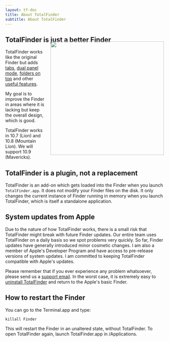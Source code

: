 ```yaml
---
layout: tf-doc
title: About TotalFinder
subtitle: About TotalFinder
---
```


## TotalFinder is just a better Finder

<img src="/images/showcase/thumb-showcase-dual-mode.png" style="float:right; width:360px; margin-left: 20px; position: relative; top: -24px">

TotalFinder works like the original Finder but adds [tabs](/tabs), [dual panel mode](/dual-mode), [folders on top](/folders-on-top) and other [useful features](/tweaks).

My goal is to improve the Finder in areas where it is lacking but keep the overall design, which is good.

TotalFinder works in 10.7 (Lion) and 10.8 (Mountain Lion).  We will support 10.9 (Mavericks).

## TotalFinder is a plugin, not a replacement

TotalFinder is an add-on which gets loaded into the Finder when you launch `TotalFinder.app`. It does not modify your Finder files on the disk. It only changes the current instance of Finder running in memory when you launch TotalFinder, which is itself a standalone application.

## System updates from Apple

Due to the nature of how TotalFinder works, there is a small risk that TotalFinder might break with future Finder updates. Our entire team uses TotalFinder  on a daily basis so we spot problems very quickly. So far, Finder updates have generally introduced minor cosmetic changes. I am also a member of Apple's Developer Program and have access to pre-release versions of system updates. I am committed to keeping TotalFinder compatible with Apple's updates. 

Please remember that if you ever experience any problem whatsoever, please send us a [support email](mailto:support@binaryage.com).  In the worst case, it is extremely easy to [uninstall TotalFinder](/uninstallation) and return to the Apple's basic Finder.

## How to restart the Finder

You can go to the Terminal.app and type: 
   
    killall Finder 
    
This will restart the Finder in an unaltered state, without TotalFinder. To open TotalFinder again, launch TotalFinder.app in /Applications.
